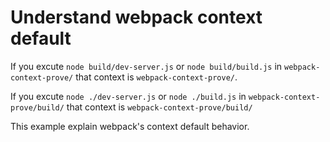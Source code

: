 # Understand webpack context default

If you excute `node build/dev-server.js` or `node build/build.js` in `webpack-context-prove/` that context is `webpack-context-prove/`.

If you excute `node ./dev-server.js` or `node ./build.js` in `webpack-context-prove/build/` that context is `webpack-context-prove/build/`

This example explain webpack's context default behavior.
